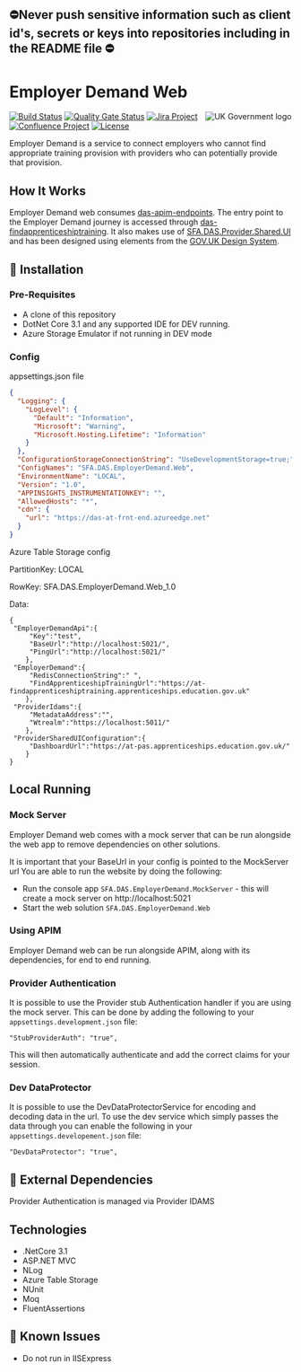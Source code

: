 ﻿##  ⛔Never push sensitive information such as client id's, secrets or keys into repositories including in the README file ⛔

# Employer Demand Web

<img src="https://avatars.githubusercontent.com/u/9841374?s=200&v=4" align="right" alt="UK Government logo">

[![Build Status](https://dev.azure.com/sfa-gov-uk/Digital%20Apprenticeship%20Service/_apis/build/status/Aggregated%20Employer%20Demand/das-employerdemand-web?repoName=SkillsFundingAgency%2Fdas-employerdemand-web&branchName=main)](https://dev.azure.com/sfa-gov-uk/Digital%20Apprenticeship%20Service/_build/latest?definitionId=2386&repoName=SkillsFundingAgency%2Fdas-employerdemand-web&branchName=main)
[![Quality Gate Status](https://sonarcloud.io/api/project_badges/measure?project=SkillsFundingAgency_das-employerdemand-web&metric=alert_status)](https://sonarcloud.io/dashboard?id=SkillsFundingAgency_das-employerdemand-web)
[![Jira Project](https://img.shields.io/badge/Jira-Project-blue)](https://skillsfundingagency.atlassian.net/secure/RapidBoard.jspa?rapidView=664)
[![Confluence Project](https://img.shields.io/badge/Confluence-Project-blue)](https://skillsfundingagency.atlassian.net/wiki/spaces/NDL/pages/2393178481/AED)
[![License](https://img.shields.io/badge/license-MIT-lightgrey.svg?longCache=true&style=flat-square)](https://en.wikipedia.org/wiki/MIT_License)


Employer Demand is a service to connect employers who cannot find appropriate training provision with providers who can potentially provide that provision.

## How It Works

Employer Demand web consumes [das-apim-endpoints](https://github.com/skillsfundingagency/das-apim-endpoints). The entry point to the Employer Demand journey is accessed through [das-findapprenticeshiptraining](https://github.com/SkillsFundingAgency/das-findapprenticeshiptraining/).
It also makes use of [SFA.DAS.Provider.Shared.UI](https://github.com/SkillsFundingAgency/das-shared-packages/tree/master/SFA.DAS.Provider.Shared.UI) and has been designed using elements from the [GOV.UK Design System](https://design-system.service.gov.uk/).

## 🚀 Installation

### Pre-Requisites

* A clone of this repository
* DotNet Core 3.1 and any supported IDE for DEV running.
* Azure Storage Emulator if not running in DEV mode

### Config

appsettings.json file
```json
{
  "Logging": {
    "LogLevel": {
      "Default": "Information",
      "Microsoft": "Warning",
      "Microsoft.Hosting.Lifetime": "Information"
    }
  },
  "ConfigurationStorageConnectionString": "UseDevelopmentStorage=true;",
  "ConfigNames": "SFA.DAS.EmployerDemand.Web",
  "EnvironmentName": "LOCAL",
  "Version": "1.0",
  "APPINSIGHTS_INSTRUMENTATIONKEY": "",
  "AllowedHosts": "*",
  "cdn": {
    "url": "https://das-at-frnt-end.azureedge.net"
  }
}
```


Azure Table Storage config

PartitionKey: LOCAL

RowKey: SFA.DAS.EmployerDemand.Web_1.0

Data:
```
{
 "EmployerDemandApi":{
     "Key":"test",
     "BaseUrl":"http://localhost:5021/",
     "PingUrl":"http://localhost:5021/"
    },
 "EmployerDemand":{
     "RedisConnectionString":" ",
     "FindApprenticeshipTrainingUrl":"https://at-findapprenticeshiptraining.apprenticeships.education.gov.uk"
    },
 "ProviderIdams":{
     "MetadataAddress":"",
     "Wtrealm":"https://localhost:5011/"
    },
 "ProviderSharedUIConfiguration":{
     "DashboardUrl":"https://at-pas.apprenticeships.education.gov.uk/"
    }
}
```

## Local Running

### Mock Server

Employer Demand web comes with a mock server that can be run alongside the web app to remove dependencies on other solutions.

It is important that your BaseUrl in your config is pointed to the MockServer url
You are able to run the website by doing the following:
* Run the console app ```SFA.DAS.EmployerDemand.MockServer``` - this will create a mock server on http://localhost:5021
* Start the web solution ```SFA.DAS.EmployerDemand.Web```

### Using APIM

Employer Demand web can be run alongside APIM, along with its dependencies, for end to end running.

### Provider Authentication

It is possible to use the Provider stub Authentication handler if you are using the mock server. This can be done by adding the following to your `appsettings.development.json` file:

```
"StubProviderAuth": "true",
```
This will then automatically authenticate and add the correct claims for your session.

### Dev DataProtector

It is possible to use the DevDataProtectorService for encoding and decoding data in the url. To use the dev service which simply passes the data through you can enable the following in your `appsettings.developement.json` file:

```
"DevDataProtector": "true",
```

## 🔗 External Dependencies

Provider Authentication is managed via Provider IDAMS

## Technologies

* .NetCore 3.1
* ASP.NET MVC
* NLog
* Azure Table Storage
* NUnit
* Moq
* FluentAssertions

## 🐛 Known Issues

* Do not run in IISExpress
